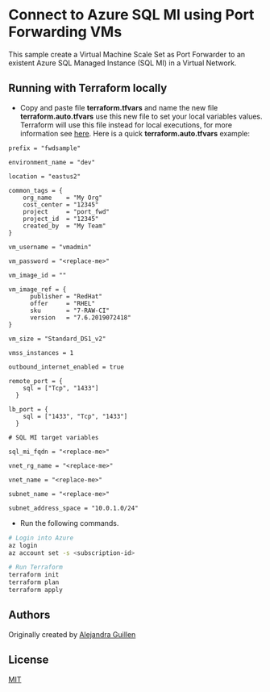 # Connect to Azure SQL MI using Port Forwarding VMs

This sample create a Virtual Machine Scale Set as Port Forwarder to an existent Azure SQL Managed Instance (SQL MI) in a Virtual Network.

## Running with Terraform locally
* Copy and paste file **terraform.tfvars** and name the new file **terraform.auto.tfvars** use this new file to set your local variables values. Terraform will use this file instead for local executions, for more information see [here](https://www.terraform.io/docs/configuration/variables.html#variable-definition-precedence). Here is a quick **terraform.auto.tfvars** example:

```hcl
prefix = "fwdsample"

environment_name = "dev"

location = "eastus2"

common_tags = {
    org_name    = "My Org"
    cost_center = "12345"
    project     = "port_fwd"
    project_id  = "12345"
    created_by  = "My Team"
}

vm_username = "vmadmin"

vm_password = "<replace-me>"

vm_image_id = ""

vm_image_ref = {
      publisher = "RedHat"
      offer     = "RHEL"
      sku       = "7-RAW-CI"
      version   = "7.6.2019072418"
}

vm_size = "Standard_DS1_v2"

vmss_instances = 1

outbound_internet_enabled = true

remote_port = {
    sql = ["Tcp", "1433"]
  }

lb_port = {
    sql = ["1433", "Tcp", "1433"]
  }

# SQL MI target variables

sql_mi_fqdn = "<replace-me>"

vnet_rg_name = "<replace-me>"

vnet_name = "<replace-me>"

subnet_name = "<replace-me>"

subnet_address_space = "10.0.1.0/24"

```

* Run the following commands.

```bash
# Login into Azure
az login 
az account set -s <subscription-id>

# Run Terraform 
terraform init
terraform plan
terraform apply 
```

## Authors

Originally created by [Alejandra Guillen](http://github.com/aleguillen)

## License

[MIT](LICENSE)